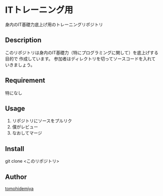 ITトレーニング用
====

身内のIT基礎力底上げ用のトレーニングリポジトリ

## Description
このリポジトリは身内のIT基礎力（特にプログラミングに関して）を底上げする目的で
作成しています。
参加者はディレクトリを切ってソースコードを入れていきましょう。

## Requirement
特になし

## Usage
1. リポジトリにソースをプルリク
2. 僕がレビュー
3. なおしてマージ

## Install
git clone <このリポジトリ>

## Author

[tomohidemiya](https://github.com/tomohidemiya)
